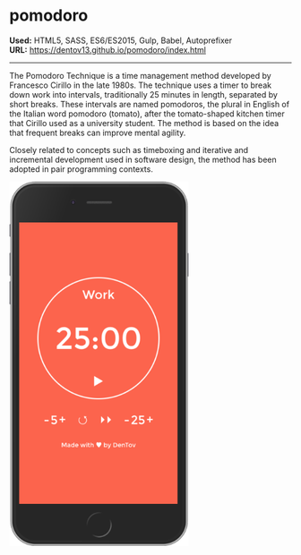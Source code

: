 # pomodoro

**Used:** HTML5, SASS, ES6/ES2015, Gulp, Babel, Autoprefixer <br>
**URL:** https://dentov13.github.io/pomodoro/index.html <br>
<hr>

The Pomodoro Technique is a time management method developed by Francesco Cirillo in the late 1980s. The technique uses a timer to break down work into intervals, traditionally 25 minutes in length, separated by short breaks. These intervals are named pomodoros, the plural in English of the Italian word pomodoro (tomato), after the tomato-shaped kitchen timer that Cirillo used as a university student. The method is based on the idea that frequent breaks can improve mental agility.

Closely related to concepts such as timeboxing and iterative and incremental development used in software design, the method has been adopted in pair programming contexts.

<img src="preview.png" width="320">
